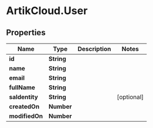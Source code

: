 # ArtikCloud.User

## Properties
Name | Type | Description | Notes
------------ | ------------- | ------------- | -------------
**id** | **String** |  | 
**name** | **String** |  | 
**email** | **String** |  | 
**fullName** | **String** |  | 
**saIdentity** | **String** |  | [optional] 
**createdOn** | **Number** |  | 
**modifiedOn** | **Number** |  | 


